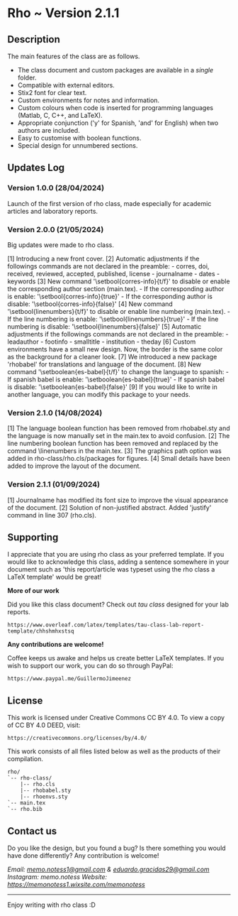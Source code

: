 # Rho ~ Version 2.1.1

## Description

The main features of the class are as follows.

* The class document and custom packages are available in a *single* folder.
* Compatible with external editors.
* Stix2 font for clear text.
* Custom environments for notes and information.
* Custom colours when code is inserted for programming languages (Matlab, C, C++, and LaTeX).
* Appropriate conjunction ('y' for Spanish, 'and' for English) when two authors are included.
* Easy to customise with boolean functions.
* Special design for unnumbered sections.

## Updates Log

### Version 1.0.0 (28/04/2024)

Launch of the first version of rho class, made especially for academic articles and laboratory reports. 

### Version 2.0.0 (21/05/2024)

Big updates were made to rho class.

[1] Introducing a new front cover.
[2] Automatic adjustments if the followings commands are not declared in the preamble:
    - corres, doi, received, reviewed, accepted, published, license
    - journalname
    - dates
    - keywords
[3] New command '\setbool{corres-info}{t/f}'  to disable or enable the corresponding author section (main.tex).
    - If the corresponding author is enable: '\setbool{corres-info}{true}'
    - If the corresponding author is disable: '\setbool{corres-info}{false}'
[4] New command '\setbool{linenumbers}{t/f}' to disable or enable line numbering (main.tex).
    - If the line numbering is enable: '\setbool{linenumbers}{true}'
    - If the line numbering is disable: '\setbool{linenumbers}{false}'
[5] Automatic adjustments if the followings commands are not declared in the preamble:
    - leadauthor
    - footinfo
    - smalltitle
    - institution
    - theday
[6] Custom environments have a small new design. Now, the border is the same color as the background for a cleaner look.
[7] We introduced a new package 'rhobabel' for translations and language of the document.
[8] New command '\setboolean{es-babel}{t/f}' to change the language to spanish:
    - If spanish babel is enable: '\setboolean{es-babel}{true}'
    - If spanish babel is disable: '\setboolean{es-babel}{false}'
[9] If you would like to write in another language, you can modify this package to your needs.

### Version 2.1.0 (14/08/2024)

[1] The language boolean function has been removed from rhobabel.sty and the language is now manually set in the main.tex to avoid confusion.
[2] The line numbering boolean function has been removed and replaced by the command \linenumbers in the main.tex.
[3] The graphics path option was added in rho-class/rho.cls/packages for figures.
[4] Small details have been added to improve the layout of the document.

### Version 2.1.1 (01/09/2024)

[1] Journalname has modified its font size to improve the visual appearance of the document.
[2] Solution of non-justified abstract. Added 'justify' command in line 307 (rho.cls).

## Supporting

I appreciate that you are using rho class as your preferred template. If you would like to acknowledge this class, adding a sentence somewhere in your document such as 'this report/article was typeset using the rho class a LaTeX template' would be great!

**More of our work**

Did you like this class document? Check out *tau class* designed for your lab reports.

    https://www.overleaf.com/latex/templates/tau-class-lab-report-template/chhshmhxstsq

**Any contributions are welcome!**

Coffee keeps us awake and helps us create better LaTeX templates. If you wish to support our work, you can do so through PayPal: 

    https://www.paypal.me/GuillermoJimeenez

## License

This work is licensed under Creative Commons CC BY 4.0. 
To view a copy of CC BY 4.0 DEED, visit:

    https://creativecommons.org/licenses/by/4.0/

This work consists of all files listed below as well as the products of their compilation.

```
rho/
`-- rho-class/
    |-- rho.cls
    |-- rhobabel.sty
    |-- rhoenvs.sty
`-- main.tex
`-- rho.bib
```

## Contact us

Do you like the design, but you found a bug? Is there something you would have done differently? Any contribution is welcome!

*Email: memo.notess1@gmail.com & eduardo.gracidas29@gmail.com*
*Instagram: memo.notess*
*Website: https://memonotess1.wixsite.com/memonotess*

---
Enjoy writing with rho class :D